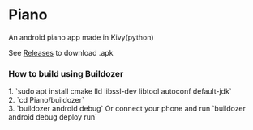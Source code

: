 # Piano
An android piano app made in Kivy(python)

See <a href=https://github.com/RaviRahar/Piano/releases>Releases</a> to download .apk<br>


<h3>How to build using Buildozer</h3>
1. `sudo apt install cmake lld libssl-dev libtool autoconf default-jdk`<br>
2. `cd Piano/buildozer`<br>
3. `buildozer android debug` Or connect your phone and run `buildozer android debug deploy run`<br>

